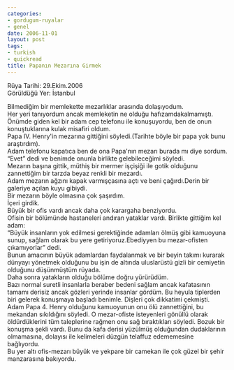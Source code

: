 ```yaml
---
categories:
- gordugum-ruyalar
- genel
date: 2006-11-01
layout: post
tags:
- turkish
- quickread
title: Papanın Mezarına Girmek
---
```


Rüya Tarihi: 29.Ekim.2006  
Görüldüğü Yer: İstanbul  
  
Bilmediğim bir memlekette mezarlıklar arasında dolaşıyodum.  
Her yeri tanıyordum ancak memleketin ne olduğu hafızamdakalmamıştı.  
Önümde giden kel bir adam cep telefonu ile konuşuyordu, ben de onun konuştuklarına kulak misafiri oldum.  
Papa IV. Henry'in mezarına gittiğini söyledi.(Tarihte böyle bir papa yok bunu araştırdım).  
Adam telefonu kapatıca ben de ona Papa'nın mezarı burada mı diye sordum.  
“Evet” dedi ve benimde onunla birlikte gelebileceğimi söyledi.  
Mezarın başına gittik, müthiş bir mermer işçişiği ile gotik olduğunu zannettiğim bir tarzda beyaz renkli bir mezardı.  
Adam mezarın ağzını kapak varmışçasına açtı ve beni çağırdı.Derin bir galeriye açılan kuyu gibiydi.  
Bir mezarın böyle olmasına çok şaşırdım.  
İçeri girdik.  
Büyük bir ofis vardı ancak daha çok karargaha benziyordu.  
Ofisin bir bölümünde hastaneleri andıran yataklar vardı. Birlikte gittiğim kel adam:  
“Büyük insanların yok edilmesi gerektiğinde adamları ölmüş gibi kamuoyuna sunup, sağlam olarak bu yere getiriyoruz.Ebediyyen bu mezar-ofisten çıkamıyorlar” dedi.  
Bunun amacının büyük adamlardan faydalanmak ve bir beyin takımı kurarak dünyayı yönetmek olduğunu bu işin de altında uluslarüstü gizli bir cemiyetin olduğunu düşünmüştüm rüyada.  
Daha sonra yatakların olduğu bölüme doğru yürürüdüm.  
Bazı normal suretli insanlarla beraber bedeni sağlam ancak kafatasının tamamı derisiz ancak gözleri yerinde insanlar gördüm. Bu heyula tiplerden biri gelerek konuşmaya başladı benimle. Dişleri çok dikkatimi çekmişti. Adam Papa 4. Henry olduğunu kamuoyunun onu ölü zannettiğini, bu mekandan sıkıldığını söyledi. O mezar-ofiste isteyenleri gönüllü olarak öldürdüklerini tüm taleplerine rağmen onu sağ bıraktıkları söyledi. Bozuk bir konuşma şekli vardı. Bunu da kafa derisi yüzülmüş olduğundan dudaklarının olmamasına, dolayısı ile kelimeleri düzgün telaffuz edememesine bağlıyordu.  
Bu yer altı ofis-mezarı büyük ve yekpare bir camekan ile çok güzel bir şehir manzarasına bakıyordu.
